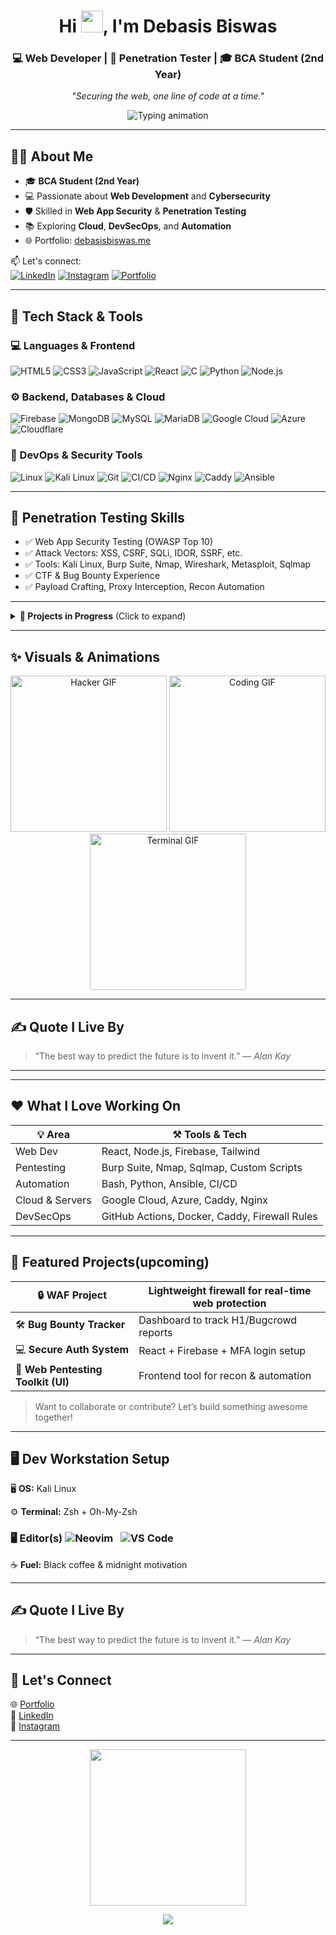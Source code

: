 <h1 align="center">Hi <img src="https://media.giphy.com/media/hvRJCLFzcasrR4ia7z/giphy.gif" width="35" />, I'm Debasis Biswas</h1>
<h3 align="center">💻 Web Developer | 🔐 Penetration Tester | 🎓 BCA Student (2nd Year)</h3>

<p align="center"><em>"Securing the web, one line of code at a time."</em></p>

<p align="center">
  <img src="https://readme-typing-svg.herokuapp.com/?lines=Full-Stack%20Web%20Developer;Cybersecurity%20Enthusiast;Penetration%20Tester;Bug%20Bounty%20Hunter&center=true&width=440&height=45&color=58a6ff&vCenter=true&size=22" alt="Typing animation"/>
</p>

---

## 👨‍🎓 About Me

- 🎓 **BCA Student (2nd Year)**
- 💻 Passionate about **Web Development** and **Cybersecurity**
- 🛡️ Skilled in **Web App Security** & **Penetration Testing**
- 📚 Exploring **Cloud**, **DevSecOps**, and **Automation**
- 🌐 Portfolio: [debasisbiswas.me](https://debasisbiswas.me)

📫 Let's connect:  
[![LinkedIn](https://img.shields.io/badge/-LinkedIn-0077B5?style=flat&logo=linkedin&logoColor=white)](https://linkedin.com/in/debasis-biswas)
[![Instagram](https://img.shields.io/badge/-Instagram-E4405F?style=flat&logo=instagram&logoColor=white)](https://instagram.com/___d_e_b_a___)
[![Portfolio](https://img.shields.io/badge/-Portfolio-000?style=flat&logo=firefox&logoColor=white)](https://debasisbiswas.me)

---

## 🚀 Tech Stack & Tools

### 💻 Languages & Frontend
![HTML5](https://img.shields.io/badge/HTML5-E34F26?style=flat&logo=html5&logoColor=white)
![CSS3](https://img.shields.io/badge/CSS3-1572B6?style=flat&logo=css3&logoColor=white)
![JavaScript](https://img.shields.io/badge/JavaScript-F7DF1E?style=flat&logo=javascript&logoColor=black)
![React](https://img.shields.io/badge/React-61DAFB?style=flat&logo=react&logoColor=black)
![C](https://img.shields.io/badge/C-00599C?style=flat&logo=c&logoColor=white)
![Python](https://img.shields.io/badge/Python-3776AB?style=flat&logo=python&logoColor=white)
![Node.js](https://img.shields.io/badge/Node.js-339933?style=flat&logo=nodedotjs&logoColor=white)

### ⚙️ Backend, Databases & Cloud
![Firebase](https://img.shields.io/badge/Firebase-FFCA28?style=flat&logo=firebase&logoColor=black)
![MongoDB](https://img.shields.io/badge/MongoDB-47A248?style=flat&logo=mongodb&logoColor=white)
![MySQL](https://img.shields.io/badge/MySQL-4479A1?style=flat&logo=mysql&logoColor=white)
![MariaDB](https://img.shields.io/badge/MariaDB-003545?style=flat&logo=mariadb&logoColor=white)
![Google Cloud](https://img.shields.io/badge/Google_Cloud-4285F4?style=flat&logo=google-cloud&logoColor=white)
![Azure](https://img.shields.io/badge/Azure-0078D4?style=flat&logo=microsoft-azure&logoColor=white)
![Cloudflare](https://img.shields.io/badge/Cloudflare-F38020?style=flat&logo=cloudflare&logoColor=white)

### 🔧 DevOps & Security Tools
![Linux](https://img.shields.io/badge/Linux-FCC624?style=flat&logo=linux&logoColor=black)
![Kali Linux](https://img.shields.io/badge/Kali_Linux-557C94?style=flat&logo=kali-linux&logoColor=white)
![Git](https://img.shields.io/badge/Git-F05032?style=flat&logo=git&logoColor=white)
![CI/CD](https://img.shields.io/badge/CI%2FCD-0A0A0A?style=flat&logo=githubactions&logoColor=white)
![Nginx](https://img.shields.io/badge/Nginx-009639?style=flat&logo=nginx&logoColor=white)
![Caddy](https://img.shields.io/badge/Caddy-00BFFF?style=flat&logo=caddy&logoColor=white)
![Ansible](https://img.shields.io/badge/Ansible-EE0000?style=flat&logo=ansible&logoColor=white)

---

## 🧪 Penetration Testing Skills

- ✅ Web App Security Testing (OWASP Top 10)
- ✅ Attack Vectors: XSS, CSRF, SQLi, IDOR, SSRF, etc.
- ✅ Tools: Kali Linux, Burp Suite, Nmap, Wireshark, Metasploit, Sqlmap
- ✅ CTF & Bug Bounty Experience
- ✅ Payload Crafting, Proxy Interception, Recon Automation

---

<details>
<summary><b>📂 Projects in Progress</b> (Click to expand)</summary>

### 🔒 Web Application Firewall (WAF)
A lightweight WAF to block common web attacks in real-time.

### 🛠️ Bug Bounty Tracker
Track and monitor reports from HackerOne, Bugcrowd, etc.

### 🧰 Pen Testing Toolkit (Web UI)
Frontend interface for recon and testing tools.

### 💻 Secure Auth System
React + Firebase + JWT + MFA for secure login workflows.

</details>

---

## ✨ Visuals & Animations

<div align="center">
  <img src="https://media.giphy.com/media/SmaYvew52UlC9MmB6l/giphy.gif" width="250" alt="Hacker GIF"/>
  <img src="https://media.giphy.com/media/qgQUggAC3Pfv687qPC/giphy.gif" width="250" alt="Coding GIF"/>
  <img src="https://media.giphy.com/media/ZVik7pBtu9dNS/giphy.gif" width="250" alt="Terminal GIF"/>
</div>

---

## ✍️ Quote I Live By

> “The best way to predict the future is to invent it.” — *Alan Kay*

---

---

## ❤️ What I Love Working On

<div align="center">

| 💡 Area | ⚒️ Tools & Tech |
|--------|----------------|
| Web Dev | React, Node.js, Firebase, Tailwind |
| Pentesting | Burp Suite, Nmap, Sqlmap, Custom Scripts |
| Automation | Bash, Python, Ansible, CI/CD |
| Cloud & Servers | Google Cloud, Azure, Caddy, Nginx |
| DevSecOps | GitHub Actions, Docker, Caddy, Firewall Rules |

</div>

---

## 🧰 Featured Projects(upcoming)

| 🔒 **WAF Project** | Lightweight firewall for real-time web protection |
|-------------------|--------------------------------------------------|
| 🛠️ **Bug Bounty Tracker** | Dashboard to track H1/Bugcrowd reports |
| 💻 **Secure Auth System** | React + Firebase + MFA login setup |
| 🧪 **Web Pentesting Toolkit (UI)** | Frontend tool for recon & automation |

> Want to collaborate or contribute? Let’s build something awesome together!

---

## 🖥️ Dev Workstation Setup

🖥️ **OS:** Kali Linux 

⚙️ **Terminal:** Zsh + Oh-My-Zsh  

### 🖥️ Editor(s) ![Neovim](https://img.shields.io/badge/Neovim-57A143?style=flat&logo=neovim&logoColor=white) &nbsp; ![VS Code](https://img.shields.io/badge/VS_Code-007ACC?style=flat&logo=visual-studio-code&logoColor=white)

☕ **Fuel:** Black coffee & midnight motivation

---

## ✍️ Quote I Live By

> “The best way to predict the future is to invent it.” — *Alan Kay*

---

## 🤝 Let's Connect

🌐 [Portfolio](https://debasisbiswas.me)  
🔗 [LinkedIn](https://linkedin.com/in/debasis-biswas)  
📸 [Instagram](https://instagram.com/___d_e_b_a___)

---



<div align="center">
  <img src="https://media.giphy.com/media/13HgwGsXF0aiGY/giphy.gif" width="250"/>
</div>

<p align="center">
  <img src="https://capsule-render.vercel.app/api?type=waving&color=gradient&height=100&section=footer"/>
</p>

